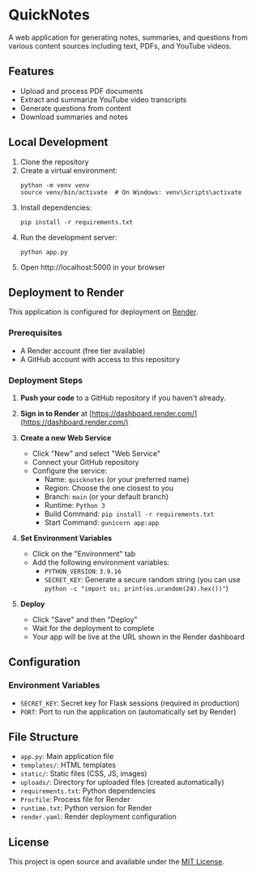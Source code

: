 # QuickNotes

A web application for generating notes, summaries, and questions from various content sources including text, PDFs, and YouTube videos.

## Features

- Upload and process PDF documents
- Extract and summarize YouTube video transcripts
- Generate questions from content
- Download summaries and notes

## Local Development

1. Clone the repository
2. Create a virtual environment:
   ```
   python -m venv venv
   source venv/bin/activate  # On Windows: venv\Scripts\activate
   ```
3. Install dependencies:
   ```
   pip install -r requirements.txt
   ```
4. Run the development server:
   ```
   python app.py
   ```
5. Open http://localhost:5000 in your browser

## Deployment to Render

This application is configured for deployment on [Render](https://render.com/).

### Prerequisites

- A Render account (free tier available)
- A GitHub account with access to this repository

### Deployment Steps

1. **Push your code** to a GitHub repository if you haven't already.

2. **Sign in to Render** at [https://dashboard.render.com/](https://dashboard.render.com/)

3. **Create a new Web Service**
   - Click "New" and select "Web Service"
   - Connect your GitHub repository
   - Configure the service:
     - Name: `quicknotes` (or your preferred name)
     - Region: Choose the one closest to you
     - Branch: `main` (or your default branch)
     - Runtime: `Python 3`
     - Build Command: `pip install -r requirements.txt`
     - Start Command: `gunicorn app:app`

4. **Set Environment Variables**
   - Click on the "Environment" tab
   - Add the following environment variables:
     - `PYTHON_VERSION`: `3.9.16`
     - `SECRET_KEY`: Generate a secure random string (you can use `python -c "import os; print(os.urandom(24).hex())"`)

5. **Deploy**
   - Click "Save" and then "Deploy"
   - Wait for the deployment to complete
   - Your app will be live at the URL shown in the Render dashboard

## Configuration

### Environment Variables

- `SECRET_KEY`: Secret key for Flask sessions (required in production)
- `PORT`: Port to run the application on (automatically set by Render)

## File Structure

- `app.py`: Main application file
- `templates/`: HTML templates
- `static/`: Static files (CSS, JS, images)
- `uploads/`: Directory for uploaded files (created automatically)
- `requirements.txt`: Python dependencies
- `Procfile`: Process file for Render
- `runtime.txt`: Python version for Render
- `render.yaml`: Render deployment configuration

## License

This project is open source and available under the [MIT License](LICENSE).